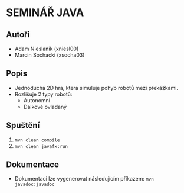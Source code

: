 # SEMINÁŘ JAVA
## Autoři
- Adam Nieslanik (xniesl00)
- Marcin Sochacki (xsocha03)

## Popis
* Jednoduchá 2D hra, která simuluje pohyb robotů mezi překážkami.
* Rozlišuje 2 typy robotů:
  * Autonomní
  * Dálkově ovladaný

## Spuštění
1. `mvn clean compile`
2. `mvn clean javafx:run`

## Dokumentace
- Dokumentaci lze vygenerovat následujícím příkazem:
`mvn javadoc:javadoc`
